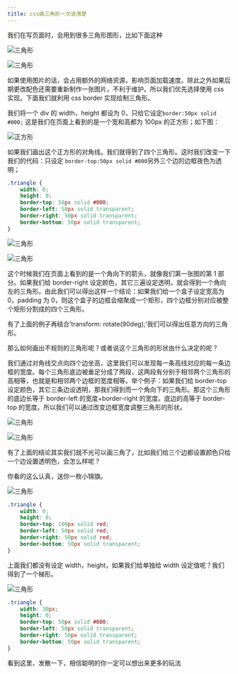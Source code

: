 ```yaml
---
title: css画三角形一次说清楚
---
```


我们在写页面时，会用到很多三角形图形，比如下面这种

![三角形](/assets/img/triangle1.png)

![三角形](/assets/img/triangle2.png)

如果使用图片的话，会占用额外的网络资源，影响页面加载速度。除此之外如果后期更改配色还需要重新制作一张图片，不利于维护。所以我们优先选择使用 css 实现。下面我们就利用 css border 实现绘制三角形。

我们将一个 div 的 width，height 都设为 0，只给它设定`border:50px solid #000;` 这是我们在页面上看到的是一个宽和高都为 100px 的正方形；如下图：

![正方形](/assets/img/box.pic)

如果我们画出这个正方形的对角线。我们就得到了四个三角形。这时我们改变一下我们的代码：只设定 `border-top:50px solid #000`另外三个边的边框夜色为透明；

```css
.triangle {
    width: 0;
    height: 0;
    border-top: 50px solid #000;
    border-left: 50px solid transparent;
    border-right: 50px solid transparent;
    border-bottom: 50px solid transparent;
}
```

![三角形](/assets/img/triangle3.pic)

![三角形](/assets/img/triangle4.png)

这个时候我们在页面上看到的是一个角向下的箭头，就像我们第一张图的第 1 部分。如果我们给 border-right 设定颜色，其它三遍设定透明，就会得到一个角向左的三角形。由此我们可以得出这样一个结论：如果我们给一个盒子设定宽高为 0，padding 为 0，则这个盒子的边框会缩聚成一个矩形，四个边框分别对应被整个矩形分割成的四个三角形。

有了上面的例子再结合’transform: rotate(90deg);’我们可以得出任意方向的三角形。

那么如何画出不规则的三角形呢？或者说这个三角形的形状由什么决定的呢？

我们通过对角线交点向四个边坐高，这里我们可以发现每一条高线对应的每一条边框的宽度。每个三角形底边被垂足分成了两段，这两段有分别于相邻两个三角形的高相等，也就是和相邻两个边框的宽度相等。举个例子：如果我们给 border-top 设定颜色，其它三条边设透明，那我们得到而一个角向下的三角形。那这个三角形的底边长等于 border-left 的宽度+border-right 的宽度。底边的高等于 border-top 的宽度。所以我们可以通过改变边框宽度调整三角形的形状。

![三角形](/assets/img/1599227164169.png)

![三角形](/assets/img/1599227172035.png)

有了上面的结论其实我们就不光可以画三角了，比如我们给三个边都设置颜色只给一个边设置透明色，会怎么样呢？

你看的这么认真，送你一枚小锦旗。

![三角形](/assets/img/1599227137901.png)

```css
.triangle {
    width: 0;
    height: 0;
    border-top: 100px solid red;
    border-left: 50px solid red;
    border-right: 50px solid red;
    border-bottom: 50px solid transparent;
}
```

上面我们都没有设定 width，height，如果我们给单独给 width 设定值呢？我们得到了一个梯形。

![三角形](/assets/img/1599227193571.pic)

```css
.triangle {
    width: 30px;
    height: 0;
    border-top: 50px solid #000;
    border-left: 50px solid transparent;
    border-right: 50px solid transparent;
    border-bottom: 50px solid transparent;
}
```

看到这里，发散一下，相信聪明的你一定可以想出来更多的玩法
